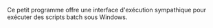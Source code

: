 Ce petit programme offre une interface d'exécution sympathique pour exécuter des scripts batch sous Windows.